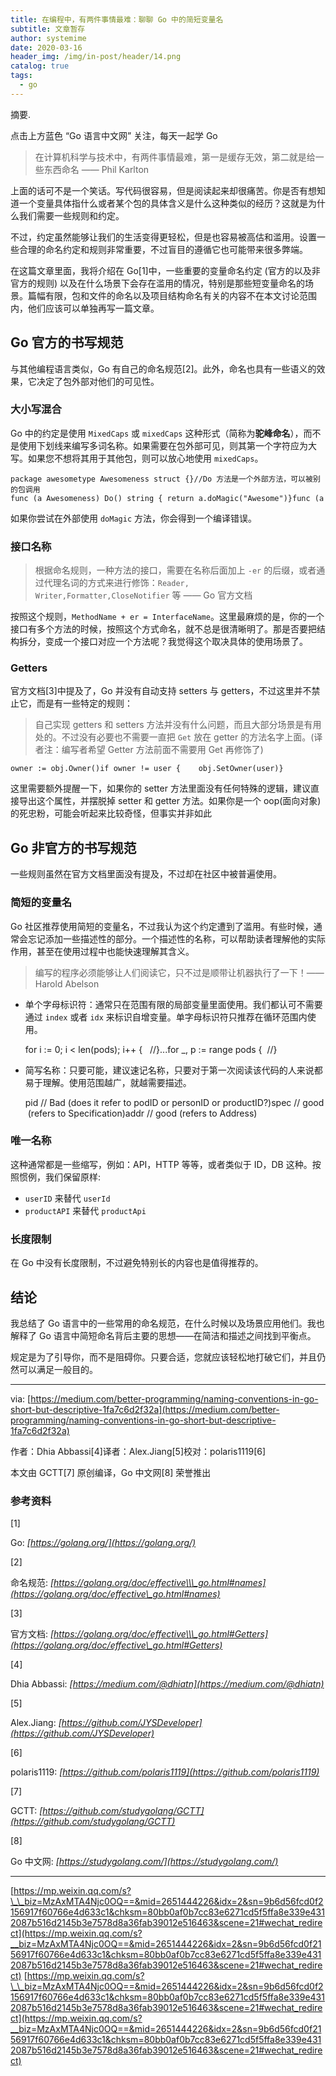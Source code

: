 ```yaml
---
title: 在编程中，有两件事情最难：聊聊 Go 中的简短变量名
subtitle: 文章暂存
author: systemime
date: 2020-03-16
header_img: /img/in-post/header/14.png
catalog: true
tags:
  - go
---
```

摘要.

<!-- more -->
点击上方蓝色 “Go 语言中文网” 关注，每天一起学 Go

> 在计算机科学与技术中，有两件事情最难，第一是缓存无效，第二就是给一些东西命名 —— Phil Karlton

上面的话可不是一个笑话。写代码很容易，但是阅读起来却很痛苦。你是否有想知道一个变量具体指什么或者某个包的具体含义是什么这种类似的经历？这就是为什么我们需要一些规则和约定。

不过，约定虽然能够让我们的生活变得更轻松，但是也容易被高估和滥用。设置一些合理的命名约定和规则非常重要，不过盲目的遵循它也可能带来很多弊端。

在这篇文章里面，我将介绍在 Go\[1]中，一些重要的变量命名约定 (官方的以及非官方的规则) 以及在什么场景下会存在滥用的情况，特别是那些短变量命名的场景。篇幅有限，包和文件的命名以及项目结构命名有关的内容不在本文讨论范围内，他们应该可以单独再写一篇文章。

## Go 官方的书写规范

与其他编程语言类似，Go 有自己的命名规范\[2]。此外，命名也具有一些语义的效果，它决定了包外部对他们的可见性。

### 大小写混合

Go 中的约定是使用 `MixedCaps` 或 `mixedCaps` 这种形式（简称为**驼峰命名**），而不是使用下划线来编写多词名称。如果需要在包外部可见，则其第一个字符应为大写。如果您不想将其用于其他包，则可以放心地使用 `mixedCaps`。

    package awesometype Awesomeness struct {}//Do 方法是一个外部方法，可以被别的包调用func (a Awesomeness) Do() string { return a.doMagic("Awesome")}func (a Awesomeness) doMagic(input string) string { return input}

如果你尝试在外部使用 `doMagic` 方法，你会得到一个编译错误。

### 接口名称

> 根据命名规则，一种方法的接口，需要在名称后面加上 `-er` 的后缀，或者通过代理名词的方式来进行修饰：`Reader, Writer,Formatter,CloseNotifier` 等 —— Go 官方文档

按照这个规则，`MethodName + er = InterfaceName`。这里最麻烦的是，你的一个接口有多个方法的时候，按照这个方式命名，就不总是很清晰明了。那是否要把结构拆分，变成一个接口对应一个方法呢？我觉得这个取决具体的使用场景了。

### Getters

官方文档\[3]中提及了，Go 并没有自动支持 setters 与 getters，不过这里并不禁止它，而是有一些特定的规则：

> 自己实现 getters 和 setters 方法并没有什么问题，而且大部分场景是有用处的。不过没有必要也不需要一直把 `Get` 放在 getter 的方法名字上面。(译者注：编写者希望 Getter 方法前面不需要用 Get 再修饰了)

    owner := obj.Owner()if owner != user {    obj.SetOwner(user)}

这里需要额外提醒一下，如果你的 setter 方法里面没有任何特殊的逻辑，建议直接导出这个属性，并摆脱掉 setter 和 getter 方法。如果你是一个 oop(面向对象) 的死忠粉，可能会听起来比较奇怪，但事实并非如此

## Go 非官方的书写规范

一些规则虽然在官方文档里面没有提及，不过却在社区中被普遍使用。

### 简短的变量名

Go 社区推荐使用简短的变量名，不过我认为这个约定遭到了滥用。有些时候，通常会忘记添加一些描述性的部分。一个描述性的名称，可以帮助读者理解他的实际作用，甚至在使用过程中也能快速理解其含义。

> 编写的程序必须能够让人们阅读它，只不过是顺带让机器执行了一下！—— Harold Abelson

-   单个字母标识符：通常只在范围有限的局部变量里面使用。我们都认可不需要通过 `index` 或者 `idx` 来标识自增变量。单字母标识符只推荐在循环范围内使用。


    for i := 0; i < len(pods); i++ {   //}...for _, p := range pods {  //}

-   简写名称：只要可能，建议速记名称，只要对于第一次阅读该代码的人来说都易于理解。使用范围越广，就越需要描述。


    pid // Bad (does it refer to podID or personID or productID?)spec // good (refers to Specification)addr // good (refers to Address)

### 唯一名称

这种通常都是一些缩写，例如：API，HTTP 等等，或者类似于 ID，DB 这种。按照惯例，我们保留原样:

-   `userID` 来替代 `userId`
-   `productAPI` 来替代 `productApi`

### 长度限制

在 Go 中没有长度限制，不过避免特别长的内容也是值得推荐的。

## 结论

我总结了 Go 语言中的一些常用的命名规范，在什么时候以及场景应用他们。我也解释了 Go 语言中简短命名背后主要的思想——在简洁和描述之间找到平衡点。

规定是为了引导你，而不是阻碍你。只要合适，您就应该轻松地打破它们，并且仍然可以满足一般目的。

* * *

via: [https://medium.com/better-programming/naming-conventions-in-go-short-but-descriptive-1fa7c6d2f32a](https://medium.com/better-programming/naming-conventions-in-go-short-but-descriptive-1fa7c6d2f32a)

作者：Dhia Abbassi\[4]译者：Alex.Jiang\[5]校对：polaris1119\[6]

本文由 GCTT\[7] 原创编译，Go 中文网\[8] 荣誉推出

### 参考资料

\[1]

Go: _[https://golang.org/](https://golang.org/)_

\[2]

命名规范: _[https://golang.org/doc/effective\\\_go.html#names](https://golang.org/doc/effective\_go.html#names)_

\[3]

官方文档: _[https://golang.org/doc/effective\\\_go.html#Getters](https://golang.org/doc/effective\_go.html#Getters)_

\[4]

Dhia Abbassi: _[https://medium.com/@dhiatn](https://medium.com/@dhiatn)_

\[5]

Alex.Jiang: _[https://github.com/JYSDeveloper](https://github.com/JYSDeveloper)_

\[6]

polaris1119: _[https://github.com/polaris1119](https://github.com/polaris1119)_

\[7]

GCTT: _[https://github.com/studygolang/GCTT](https://github.com/studygolang/GCTT)_

\[8]

Go 中文网: _[https://studygolang.com/](https://studygolang.com/)_

* * *

 [https://mp.weixin.qq.com/s?\_\_biz=MzAxMTA4Njc0OQ==&mid=2651444226&idx=2&sn=9b6d56fcd0f2156917f60766e4d633c1&chksm=80bb0af0b7cc83e6271cd5f5ffa8e339e4312087b516d2145b3e7578d8a36fab39012e516463&scene=21#wechat_redirect](https://mp.weixin.qq.com/s?__biz=MzAxMTA4Njc0OQ==&mid=2651444226&idx=2&sn=9b6d56fcd0f2156917f60766e4d633c1&chksm=80bb0af0b7cc83e6271cd5f5ffa8e339e4312087b516d2145b3e7578d8a36fab39012e516463&scene=21#wechat_redirect) 
 [https://mp.weixin.qq.com/s?\_\_biz=MzAxMTA4Njc0OQ==&mid=2651444226&idx=2&sn=9b6d56fcd0f2156917f60766e4d633c1&chksm=80bb0af0b7cc83e6271cd5f5ffa8e339e4312087b516d2145b3e7578d8a36fab39012e516463&scene=21#wechat_redirect](https://mp.weixin.qq.com/s?__biz=MzAxMTA4Njc0OQ==&mid=2651444226&idx=2&sn=9b6d56fcd0f2156917f60766e4d633c1&chksm=80bb0af0b7cc83e6271cd5f5ffa8e339e4312087b516d2145b3e7578d8a36fab39012e516463&scene=21#wechat_redirect)
